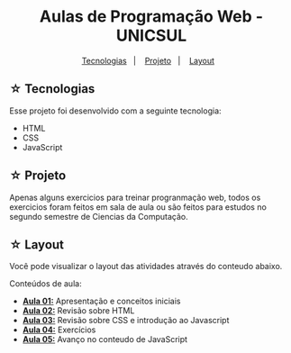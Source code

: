 <h1 align="center">Aulas de Programação Web - UNICSUL</h1>

<p align="center">
  <a href="#-tecnologias">Tecnologias</a>&nbsp;&nbsp;&nbsp;|&nbsp;&nbsp;&nbsp;
  <a href="#-projeto">Projeto</a>&nbsp;&nbsp;&nbsp;|&nbsp;&nbsp;&nbsp;
  <a href="#-layout">Layout</a>&nbsp;&nbsp;&nbsp;
</p>

## ☆ Tecnologias

Esse projeto foi desenvolvido com a seguinte tecnologia:
- HTML
- CSS
- JavaScript

## ☆ Projeto
Apenas alguns exercicios para treinar progranmação web, todos os exercicios foram feitos em sala de aula ou são feitos para estudos no segundo semestre de Ciencias da Computação.
## ☆ Layout

Você pode visualizar o layout das atividades através do conteudo abaixo.<br>

Conteúdos de aula:
* **[Aula 01:](https://github.com/msanches/ProgComp/tree/main/Aula%2001)** Apresentação e conceitos iniciais
* **[Aula 02:](https://github.com/msanches/ProgComp/tree/main/Aula%2002)** Revisão sobre HTML
* **[Aula 03:](https://github.com/msanches/ProgComp/tree/main/Aula%2003)** Revisão sobre CSS e introdução ao Javascript
* **[Aula 04:](https://github.com/msanches/ProgComp/tree/main/Aula%2001)** Exercícios
* **[Aula 05:](https://github.com/msanches/ProgComp/tree/main/Aula%2001)** Avanço no conteudo de JavaScript
